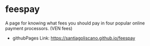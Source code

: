 # feespay
A page for knowing what fees you should pay in four popular online payment processors. (VEN fees)
* githubPages Link: https://santiagoliscano.github.io/feespay
